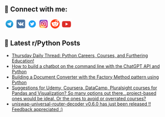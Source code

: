 ## 🔎 Connect with me:
[<img src="https://github.com/bullbesh/bullbesh/blob/main/images/Telegram.png" width="32" height="32" />](https://t.me/bullbesh)
[<img src="https://github.com/bullbesh/bullbesh/blob/main/images/VK.png" width="32" height="32" />](https://vk.com/bullbesh)
[<img src="https://github.com/bullbesh/bullbesh/blob/main/images/Twitter.png" width="32" height="32" />](https://twitter.com/bullbesh1)
[<img src="https://github.com/bullbesh/bullbesh/blob/main/images/Instagram.png" width="32" height="32" />](https://www.instagram.com/bullbesh)
[<img src="https://github.com/bullbesh/bullbesh/blob/main/images/Reddit.png" width="32" height="32" />](https://www.reddit.com/user/bullbesh)
[<img src="https://github.com/bullbesh/bullbesh/blob/main/images/YouTube.png" width="32" height="32" />](https://www.youtube.com/channel/UCtfjRs6uzgq5mfm8S06WTcg)

## 📕 Latest r/Python Posts
<!-- BLOG-POST-LIST:START -->
- [Thursday Daily Thread: Python Careers, Courses, and Furthering Education!](https://www.reddit.com/r/Python/comments/11fmm6e/thursday_daily_thread_python_careers_courses_and/)
- [How to build a chatbot on the command line with the ChatGPT API and Python](https://www.reddit.com/r/Python/comments/11fl9l8/how_to_build_a_chatbot_on_the_command_line_with/)
- [Building a Document Converter with the Factory Method pattern using Python](https://www.reddit.com/r/Python/comments/11fkqtz/building_a_document_converter_with_the_factory/)
- [Suggestions for Udemy, Coursera, DataCamp, Pluralsight courses for Pandas and Visualization? So many options out there...project-based ones would be ideal. Or the ones to avoid or overrated courses?](https://www.reddit.com/r/Python/comments/11fk8fe/suggestions_for_udemy_coursera_datacamp/)
- [uniswap-universal-router-decoder v0.6.0 has just been released !! Feedback appreciated :&rpar;](https://www.reddit.com/r/Python/comments/11fisd4/uniswapuniversalrouterdecoder_v060_has_just_been/)
<!-- BLOG-POST-LIST:END -->
